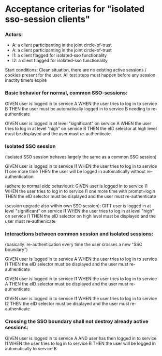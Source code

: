 # Acceptance criterias for "isolated sso-session clients"

### Actors:

- A: a client participanting in the joint circle-of-trust 
- A: a client participanting in the joint circle-of-trust 
- I1: a client flagged for isolated-sso functionality  
- I2: a client flagged for isolated-sso functionality

Start conditions:  Clean situation, there are no existing active sessions / cookies present for the user.
All test steps must happen before any session inactity timers expire


### Basic behavior for normal, common SSO-sessions:

GIVEN user is logged in to service A 
WHEN the user tries to log in to service B 
THEN the user must be automatically logged in to service B needing to re-authenticate

GIVEN user is logged in at level "significant" on service A
WHEN the user tries to log in at level "high" on service B
THEN the eID selector at high level must be displayed and the user must re-authenticate


### Isolated SSO session
(isolated SSO session behaves largely the same as a common SSO session)

GIVEN user is logged in to service I1
WHEN the user tries to log in to service I1 one more time
THEN the user will be logged in automatically without re-authentication

(adhere to normal oidc behaviour):
GIVEN user is logged in to service I1
WHEN the user tries to log in to service I1 one more time with prompt=login
THEN the eID selector must be displayed and the user must re-authenticate

(session upgrade also within own SSO session):
GITT user is logged in at level "significant" on service I1
WHEN the user tries to log in at level "high" on service I1
THEN the eID selector on high level must be displayed and the user must re-authenicate
 

### Interactions between common session and isolated sessions:
(basically: re-authentication every time the user crosses a new "SSO boundary")

GIVEN user is logged in to service A
WHEN the user tries to log in to service I1
THEN the eID selector must be displayed and the user must re-authenticate

GIVEN user is logged in to service I1
WHEN the user tries to log in to service A
THEN the eID selector must be displayed and the user must re-authenticate

GIVEN user is logged in to service I1
WHEN the user tries to log in to service I2 
THEN the eID selector must be displayed and the user must re-authenticate


### Crossing the SSO boundary shall not destroy already active sessions:

GIVEN user is logged in to service A 
AND user has then logged in to service I1
WHEN the user tries to log in to service B 
THEN the user will be logged in automatically to service B
